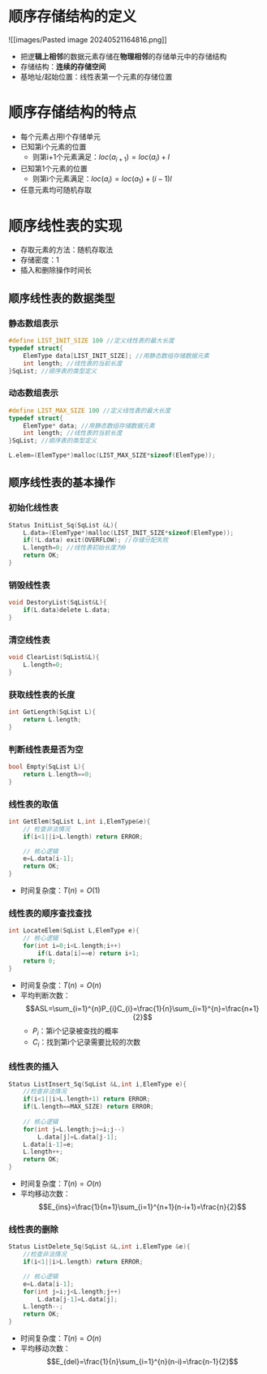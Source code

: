# 顺序存储结构的定义

![[images/Pasted image 20240521164816.png]]

- 把逻**辑上相邻**的数据元素存储在**物理相邻**的存储单元中的存储结构
- 存储结构：**连续的存储空间**
- 基地址/起始位置：线性表第一个元素的存储位置

# 顺序存储结构的特点

- 每个元素占用l个存储单元
- 已知第i个元素的位置
  - 则第i+1个元素满足：$loc(a_{i+1})=loc(a_{i})+l$
- 已知第1个元素的位置
  - 则第i个元素满足：$loc(a_{i})=loc(a_{1})+(i-1)l$
- 任意元素均可随机存取



# 顺序线性表的实现

- 存取元素的方法：随机存取法
- 存储密度：1
- 插入和删除操作时间长

## 顺序线性表的数据类型

### 静态数组表示

```c
#define LIST_INIT_SIZE 100 //定义线性表的最大长度
typedef struct{
    ElemType data[LIST_INIT_SIZE]; //用静态数组存储数据元素
    int length; //线性表的当前长度
}SqList; //顺序表的类型定义
```

### 动态数组表示

```c
#define LIST_MAX_SIZE 100 //定义线性表的最大长度
typedef struct{
    ElemType* data; //用静态数组存储数据元素
    int length; //线性表的当前长度
}SqList; //顺序表的类型定义

L.elem=(ElemType*)malloc(LIST_MAX_SIZE*sizeof(ElemType));

```

## 顺序线性表的基本操作

### 初始化线性表

```c
Status InitList_Sq(SqList &L){
    L.data=(ElemType*)malloc(LIST_INIT_SIZE*sizeof(ElemType));
    if(!L.data) exit(OVERFLOW); //存储分配失败
    L.length=0; //线性表初始长度为0
    return OK;
}

```

### 销毁线性表

```C
void DestoryList(SqList&L){
    if(L.data)delete L.data;
}
```

### 清空线性表

```C
void ClearList(SqList&L){
    L.length=0;
}
```

### 获取线性表的长度

```c
int GetLength(SqList L){
    return L.length;
}

```

### 判断线性表是否为空

```c
bool Empty(SqList L){
    return L.length==0;
}
```

### 线性表的取值

```c
int GetElem(SqList L,int i,ElemType&e){
    // 检查非法情况
    if(i<1||i>L.length) return ERROR;

    // 核心逻辑
    e=L.data[i-1];
    return OK;
}
```

- 时间复杂度：$T(n)=O(1)$

### 线性表的顺序查找查找

```C
int LocateElem(SqList L,ElemType e){
    // 核心逻辑
    for(int i=0;i<L.length;i++)
        if(L.data[i]==e) return i+1;
    return 0;
}

```

- 时间复杂度：$T(n)=O(n)$
- 平均判断次数：$$ASL=\sum_{i=1}^{n}P_{i}C_{i}=\frac{1}{n}\sum_{i=1}^{n}=\frac{n+1}{2}$$
  - $P_{i}$：第i个记录被查找的概率
  - $C_{i}$：找到第i个记录需要比较的次数

### 线性表的插入

```c
Status ListInsert_Sq(SqList &L,int i,ElemType e){
    //检查非法情况
    if(i<1||i>L.length+1) return ERROR;
    if(L.length==MAX_SIZE) return ERROR;
    
    // 核心逻辑
    for(int j=L.length;j>=i;j--)
        L.data[j]=L.data[j-1];
    L.data[i-1]=e;
    L.length++;
    return OK;
}
```

- 时间复杂度：$T(n)=O(n)$
- 平均移动次数：$$E_{ins}=\frac{1}{n+1}\sum_{i=1}^{n+1}(n-i+1)=\frac{n}{2}$$

### 线性表的删除

```c
Status ListDelete_Sq(SqList &L,int i,ElemType &e){
    //检查非法情况
    if(i<1||i>L.length) return ERROR;

    // 核心逻辑
    e=L.data[i-1];
    for(int j=i;j<L.length;j++)
        L.data[j-1]=L.data[j];
    L.length--;
    return OK;
}
```

- 时间复杂度：$T(n)=O(n)$
- 平均移动次数：$$E_{del}=\frac{1}{n}\sum_{i=1}^{n}(n-i)=\frac{n-1}{2}$$
